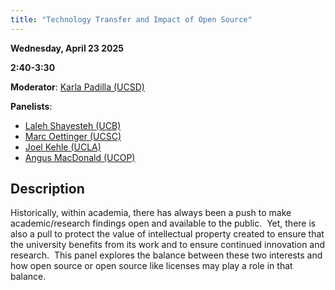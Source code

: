 ```yaml
---
title: "Technology Transfer and Impact of Open Source"
---
```


**Wednesday, April 23 2025**

**2:40-3:30**

**Moderator**: [Karla Padilla (UCSD)](../speakers/karla-padilla.md)

**Panelists**:

- [Laleh Shayesteh (UCB)](../speakers/laleh-shayesteh.md)
- [Marc Oettinger (UCSC)](../speakers/marc-oettinger.md)
- [Joel Kehle (UCLA)](../speakers/joel-kehle.md)
- [Angus MacDonald (UCOP)](../speakers/angus-macdonald.md)

## Description

Historically, within academia, there has always been a push to make academic/research findings open and available to the public.  Yet, there is also a pull to protect the value of intellectual property created to ensure that the university benefits from its work and to ensure continued innovation and research.  This panel explores the balance between these two interests and how open source or open source like licenses may play a role in that balance.

